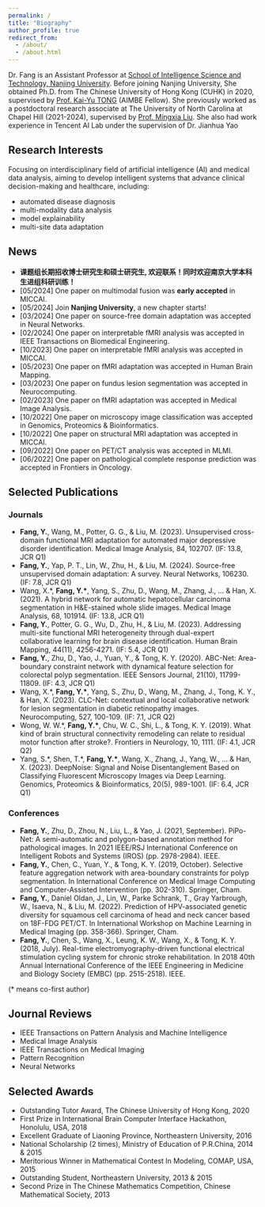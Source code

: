 ```yaml
---
permalink: /
title: "Biography"
author_profile: true
redirect_from: 
  - /about/
  - /about.html
---
```


Dr. Fang is an Assistant Professor at [School of Intelligence Science and Technology, Nanjing University](https://is.nju.edu.cn/main.htm/). Before joining Nanjing University, She obtained Ph.D. from The Chinese University of Hong Kong (CUHK) in 2020, supervised by [Prof. Kai-Yu TONG](https://www.bme.cuhk.edu.hk/kytong/Profile.html) (AIMBE Fellow). She previously worked as a postdoctoral research associate at The University of North Carolina at Chapel Hill (2021-2024), supervised by [Prof. Mingxia Liu](https://mingxia.web.unc.edu/). She also had work experience in Tencent AI Lab under the supervision of Dr. Jianhua Yao

Research Interests
------
Focusing on interdisciplinary field of artificial intelligence (AI) and medical data analysis, aiming to develop intelligent systems that advance clinical decision-making and healthcare, including:  
- automated disease diagnosis  
- multi-modality data analysis
- model explainability  
- multi-site data adaptation  

News
------
- **课题组长期招收博士研究生和硕士研究生, 欢迎联系！同时欢迎南京大学本科生进组科研训练！**
- [05/2024] One paper on multimodal fusion was **early accepted** in MICCAI.
- [05/2024] Join **Nanjing University**, a new chapter starts!
- [03/2024] One paper on source-free domain adaptation was accepted in Neural Networks.
- [02/2024] One paper on interpretable fMRI analysis was accepted in IEEE Transactions on Biomedical Engineering.
- [10/2023] One paper on interpretable fMRI analysis was accepted in MICCAI.
- [05/2023] One paper on fMRI adaptation was accepted in Human Brain Mapping.
- [03/2023] One paper on fundus lesion segmentation was accepted in Neurocomputing.
- [02/2023] One paper on fMRI adaptation was accepted in Medical Image Analysis.
- [10/2022] One paper on microscopy image classification was accepted in Genomics, Proteomics & Bioinformatics.
- [10/2022] One paper on structural MRI adaptation was accepted in MICCAI. 
- [09/2022] One paper on PET/CT analysis was accepted in MLMI.
- [06/2022] One paper on pathological complete response prediction was accepted in Frontiers in Oncology.

Selected Publications
------
### Journals
- **Fang, Y.**, Wang, M., Potter, G. G., & Liu, M. (2023). Unsupervised cross-domain functional MRI adaptation for automated major depressive disorder identification. Medical Image Analysis, 84, 102707. (IF: 13.8, JCR Q1)
- **Fang, Y.**, Yap, P. T., Lin, W., Zhu, H., & Liu, M. (2024). Source-free unsupervised domain adaptation: A survey. Neural Networks, 106230. (IF: 7.8, JCR Q1)
- Wang, X.\*, **Fang, Y.\***, Yang, S., Zhu, D., Wang, M., Zhang, J., ... & Han, X. (2021). A hybrid network for automatic hepatocellular carcinoma segmentation in H&E-stained whole slide images. Medical Image Analysis, 68, 101914. (IF: 13.8, JCR Q1)
- **Fang, Y.**, Potter, G. G., Wu, D., Zhu, H., & Liu, M. (2023). Addressing multi-site functional MRI heterogeneity through dual-expert collaborative learning for brain disease identification. Human Brain Mapping, 44(11), 4256-4271. (IF: 5.4, JCR Q1)
- **Fang, Y.**, Zhu, D., Yao, J., Yuan, Y., & Tong, K. Y. (2020). ABC-Net: Area-boundary constraint network with dynamical feature selection for colorectal polyp segmentation. IEEE Sensors Journal, 21(10), 11799-11809. (IF: 4.3, JCR Q1)
- Wang, X.\*, **Fang, Y.\***, Yang, S., Zhu, D., Wang, M., Zhang, J., Tong, K. Y., & Han, X. (2023). CLC-Net: contextual and local collaborative network for lesion segmentation in diabetic retinopathy images. Neurocomputing, 527, 100-109. (IF: 7.1, JCR Q2)
- Wong, W. W.\*, **Fang, Y.\***, Chu, W. C., Shi, L., & Tong, K. Y. (2019). What kind of brain structural connectivity remodeling can relate to residual motor function after stroke?. Frontiers in Neurology, 10, 1111. (IF: 4.1, JCR Q2)
- Yang, S.\*, Shen, T.\*, **Fang, Y.\***, Wang, X., Zhang, J., Yang, W., ... & Han, X. (2023). DeepNoise: Signal and Noise Disentanglement Based on Classifying Fluorescent Microscopy Images via Deep Learning. Genomics, Proteomics & Bioinformatics, 20(5), 989-1001. (IF: 6.4, JCR Q1)

### Conferences
- **Fang, Y.**, Zhu, D., Zhou, N., Liu, L., & Yao, J. (2021, September). PiPo-Net: A semi-automatic and polygon-based annotation method for pathological images. In 2021 IEEE/RSJ International Conference on Intelligent Robots and Systems (IROS) (pp. 2978-2984). IEEE.
- **Fang, Y.**, Chen, C., Yuan, Y., & Tong, K. Y. (2019, October). Selective feature aggregation network with area-boundary constraints for polyp segmentation. In International Conference on Medical Image Computing and Computer-Assisted Intervention (pp. 302-310). Springer, Cham.
- **Fang, Y.**, Daniel Oldan, J., Lin, W., Parke Schrank, T., Gray Yarbrough, W., Isaeva, N., & Liu, M. (2022). Prediction of HPV-associated genetic diversity for squamous cell carcinoma of head and neck cancer based on 18F-FDG PET/CT. In International Workshop on Machine Learning in Medical Imaging (pp. 358-366). Springer, Cham.
- **Fang, Y.**, Chen, S., Wang, X., Leung, K. W., Wang, X., & Tong, K. Y. (2018, July). Real-time electromyography-driven functional electrical stimulation cycling system for chronic stroke rehabilitation. In 2018 40th Annual International Conference of the IEEE Engineering in Medicine and Biology Society (EMBC) (pp. 2515-2518). IEEE.

(\* means co-first author)

Journal Reviews
------
- IEEE Transactions on Pattern Analysis and Machine Intelligence
- Medical Image Analysis
- IEEE Transactions on Medical Imaging
- Pattern Recognition
- Neural Networks

Selected Awards
------
- Outstanding Tutor Award, The Chinese University of Hong Kong, 2020 
- First Prize in International Brain Computer Interface Hackathon, Honolulu, USA, 2018 
- Excellent Graduate of Liaoning Province, Northeastern University, 2016 
- National Scholarship (2 times), Ministry of Education of P.R.China, 2014 & 2015 
- Meritorious Winner in Mathematical Contest In Modeling, COMAP, USA, 2015 
- Outstanding Student, Northeastern University, 2013 & 2015 
- Second Prize in The Chinese Mathematics Competition, Chinese Mathematical Society, 2013


